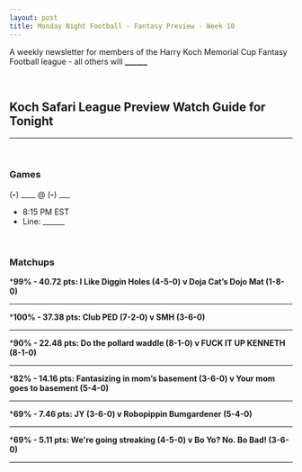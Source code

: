```yaml
---
layout: post
title: Monday Night Football - Fantasy Preview - Week 10
---
```


A weekly newsletter for members of the Harry Koch Memorial Cup Fantasy Football league - all others will **______**

<br/>

## Koch Safari League Preview Watch Guide for Tonight

_______

<br/>

### Games
(__-__) ____ @ (__-__) ___
* 8:15 PM EST
* Line: ______

<br/>

### Matchups

***99% - 40.72 pts: I Like Diggin Holes (4-5-0) v Doja Cat’s Dojo Mat (1-8-0)**

_______

***100% - 37.38 pts: Club PED (7-2-0) v SMH (3-6-0)**

_______

***90% - 22.48 pts: Do the pollard waddle (8-1-0) v FUCK IT UP KENNETH (8-1-0)**

_______

***82% - 14.16 pts: Fantasizing in mom’s basement (3-6-0) v Your mom goes to basement (5-4-0)**

_______

***69% - 7.46 pts: JY (3-6-0) v Robopippin Bumgardener (5-4-0)**

_______

***69% - 5.11 pts: We're going streaking (4-5-0) v Bo Yo? No. Bo Bad! (3-6-0)**

_______

<br/>
